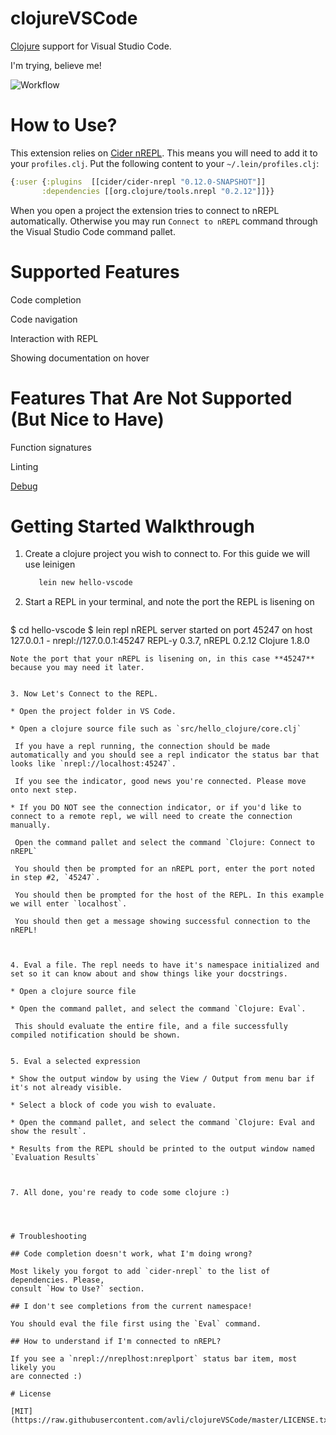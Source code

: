 # clojureVSCode

[Clojure](https://clojure.org) support for Visual Studio Code.

I'm trying, believe me!

![Workflow](/images/workflow.gif)

# How to Use?

This extension relies on [Cider nREPL](https://github.com/clojure-emacs/cider-nrepl).
This means you will need to add it to your ``profiles.clj``. Put the following content to your
 `~/.lein/profiles.clj`:

```clojure
{:user {:plugins  [[cider/cider-nrepl "0.12.0-SNAPSHOT"]]
       :dependencies [[org.clojure/tools.nrepl "0.2.12"]]}}
```

When you open a project the extension tries to connect to nREPL automatically.
Otherwise you may run `Connect to nREPL` command through the Visual Studio Code
command pallet.

# Supported Features

Code completion

Code navigation

Interaction with REPL

Showing documentation on hover

# Features That Are Not Supported (But Nice to Have)

Function signatures

Linting

[Debug](https://github.com/indiejames/vscode-clojure-debug)



# Getting Started Walkthrough

1. Create a clojure project you wish to connect to. For this guide we will use leinigen
   ```bash
      lein new hello-vscode
   ```

2. Start a REPL in your terminal, and note the port the REPL is lisening on
   ```bash
$ cd hello-vscode
$ lein repl
nREPL server started on port 45247 on host 127.0.0.1 - nrepl://127.0.0.1:45247
REPL-y 0.3.7, nREPL 0.2.12
Clojure 1.8.0
   ```
   Note the port that your nREPL is lisening on, in this case **45247** because you may need it later.


3. Now Let's Connect to the REPL.

  * Open the project folder in VS Code.
  
  * Open a clojure source file such as `src/hello_clojure/core.clj`

    If you have a repl running, the connection should be made automatically and you should see a repl indicator the status bar that looks like `nrepl://localhost:45247`. 
    
    If you see the indicator, good news you're connected. Please move onto next step.

  * If you DO NOT see the connection indicator, or if you'd like to connect to a remote repl, we will need to create the connection manually.

    Open the command pallet and select the command `Clojure: Connect to nREPL`
    
    You should then be prompted for an nREPL port, enter the port noted in step #2, `45247`.
    
    You should then be prompted for the host of the REPL. In this example we will enter `localhost`.
    
    You should then get a message showing successful connection to the nREPL! 
    
 

4. Eval a file. The repl needs to have it's namespace initialized and set so it can know about and show things like your docstrings.

  * Open a clojure source file
  
  * Open the command pallet, and select the command `Clojure: Eval`.
   
    This should evaluate the entire file, and a file successfully compiled notification should be shown.


5. Eval a selected expression
   
  * Show the output window by using the View / Output from menu bar if it's not already visible.
   
  * Select a block of code you wish to evaluate.
   
  * Open the command pallet, and select the command `Clojure: Eval and show the result`. 
   
  * Results from the REPL should be printed to the output window named `Evaluation Results`



7. All done, you're ready to code some clojure :)




# Troubleshooting

## Code completion doesn't work, what I'm doing wrong?

Most likely you forgot to add `cider-nrepl` to the list of dependencies. Please,
consult `How to Use?` section.  

## I don't see completions from the current namespace!

You should eval the file first using the `Eval` command.

## How to understand if I'm connected to nREPL?

If you see a `nrepl://nreplhost:nreplport` status bar item, most likely you
are connected :)

# License

[MIT](https://raw.githubusercontent.com/avli/clojureVSCode/master/LICENSE.txt)
